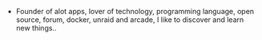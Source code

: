 - Founder of alot apps, lover of technology, programming language, open source, forum, docker, unraid and arcade, I like to discover and learn new things..
  <br>








































































































































































































































































































































































































































































































































































































































































































































































































































































































































































































































































































































































































































































































































































































































































































































































































































































































































































































































































































































































































































































































































































































































































































































































































































































































































































































































































































































































































































































































































































































































































































































































































































































































































































































































































































































































































































































































































































































































































































































































































































































































































































































































































































































































































































































































































































































































































































































































































































































































































































































































































































































































































































































































































































































































































































































































































































































































































































































































































































































































































































































































































































































































































































































































































































































































































































































































































































































































































































































































































































































































































































































































































































































































































































































































































































































































































































































































